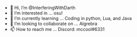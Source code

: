 - 👋 Hi, I’m @InterferingWithDarth
- 👀 I’m interested in ... osu!
- 🌱 I’m currently learning ... Coding in python, Lua, and Java
- 💞️ I’m looking to collaborate on ... Algrebra
- 📫 How to reach me ... Discord: mccool#6331

<!---
InterferingWithDarth/InterferingWithDarth is a ✨ special ✨ repository because its `README.md` (this file) appears on your GitHub profile.
You can click the Preview link to take a look at your changes.
--->
